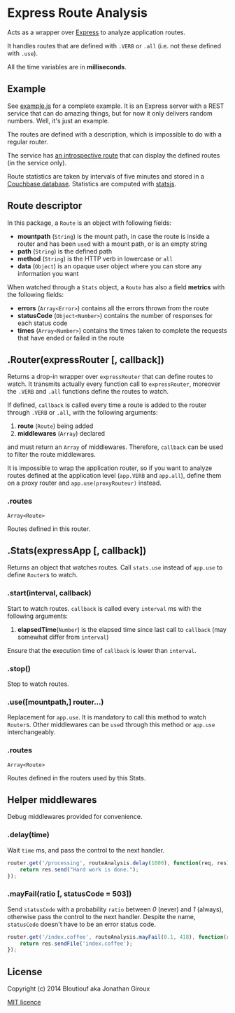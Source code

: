# Express Route Analysis

Acts as a wrapper over [Express](http://expressjs.com/) to analyze application routes.

It handles routes that are defined with `.VERB` or `.all` (i.e. not these defined with `.use`).

All the time variables are in **milliseconds**.

## Example

See [example.js](https://github.com/express-route-analysis/blob/master) for a complete example. It is an Express server with a REST service that can do amazing things, but for now it only delivers random numbers. Well, it's just an example.

The routes are defined with a description, which is impossible to do with a regular router.

The service has [an introspective route](http://localhost:3000/api/math/) that can display the defined routes (in the service only).

Route statistics are taken by intervals of five minutes and stored in a [Couchbase database](www.couchbase.com). Statistics are computed with [statsjs](https://github.com/angusgibbs/statsjs).

## Route descriptor

In this package, a `Route` is an object with following fields:

* **mountpath** (`String`) is the mount path, in case the route is inside a router and has been `use`d with a mount path, or is an empty string
* **path** (`String`) is the defined path
* **method** (`String`) is the HTTP verb in lowercase or `all`
* **data** (`Object`) is an opaque user object where you can store any information you want

When watched through a `Stats` object, a `Route` has also a field **metrics** with the following fields:

* **errors** (`Array<Error>`) contains all the errors thrown from the route
* **statusCode** (`Object<Number>`) contains the number of responses for each status code
* **times** (`Array<Number>`) contains the times taken to complete the requests that have ended or failed in the route

## .Router(expressRouter [, callback])

Returns a drop-in wrapper over `expressRouter` that can define routes to watch. It transmits actually every function call to `expressRouter`, moreover the `.VERB` and `.all` functions define the routes to watch. 

If defined, `callback` is called every time a route is added to the router through `.VERB` or `.all`, with the following arguments:

1. **route** (`Route`) being added
2. **middlewares** (`Array`) declared

and must return an `Array` of middlewares. Therefore, `callback` can be used to filter the route middlewares.

It is impossible to wrap the application router, so if you want to analyze routes defined at the application level (`app.VERB` and `app.all`), define them on a proxy router and `app.use(proxyRouteur)` instead. 

### .routes

`Array<Route>`

Routes defined in this router.

## .Stats(expressApp [, callback])

Returns an object that watches routes. Call `stats.use` instead of `app.use` to define `Router`s to watch.

### .start(interval, callback)

Start to watch routes. `callback` is called every `interval` ms with the following arguments:

1. **elapsedTime**(`Number`) is the elapsed time since last call to `callback` (may somewhat differ from `interval`)

Ensure that the execution time of `callback` is lower than `interval`.

### .stop()

Stop to watch routes.

### .use([mountpath,] router...)

Replacement for `app.use`. It is mandatory to call this method to watch `Router`s. Other middlewares can be `use`d through this method or `app.use` interchangeably.

### .routes

`Array<Route>`

Routes defined in the routers used by this Stats.

## Helper middlewares

Debug middlewares provided for convenience.

### .delay(time)

Wait `time` ms, and pass the control to the next handler.

```js
router.get('/processing', routeAnalysis.delay(1000), function(req, res) {
	return res.send("Hard work is done.");
});
```

### .mayFail(ratio [, statusCode = 503])

Send `statusCode` with a probability `ratio` between _0_ (never) and _1_ (always), otherwise pass the control to the next handler. Despite the name, `statusCode` doesn't have to be an error status code.

```js
router.get('/index.coffee', routeAnalysis.mayFail(0.1, 418), function(req, res) {
	return res.sendFile('index.coffee');
});
```

## License

Copyright (c) 2014 Bloutiouf aka Jonathan Giroux

[MIT licence](http://opensource.org/licenses/MIT)

